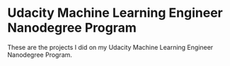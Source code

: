 # Udacity Machine Learning Engineer Nanodegree Program

These are the projects I did on my Udacity Machine Learning Engineer Nanodegree Program.
